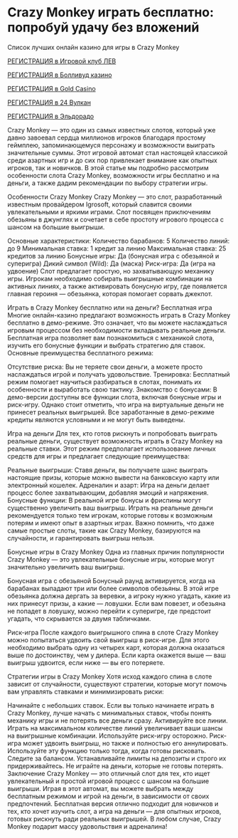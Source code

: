 # Crazy Monkey играть бесплатно: попробуй удачу без вложений
Список лучших онлайн казино для игры в Crazy Monkey

[РЕГИСТРАЦИЯ в Игровой клуб ЛЕВ](https://yielddigitals.top?ref=fap_w41726p111_default)

[РЕГИСТРАЦИЯ в Болливуд казино](https://lucky-bo11ywood.top?ref=fap_w41726p129_default)

[РЕГИСТРАЦИЯ в Gold Casino](https://interup-moving.top?ref=fap_w41726p126_default)

[РЕГИСТРАЦИЯ в 24 Вулкан](https://digital-currents.top?ref=fap_w41726p113_default)

[РЕГИСТРАЦИЯ в Эльдорадо](https://digital-pours.top?ref=fap_w41726p112_default)

Crazy Monkey — это один из самых известных слотов, который уже давно завоевал сердца миллионов игроков благодаря простому геймплею, запоминающемуся персонажу и возможности выиграть значительные суммы. Этот игровой автомат стал настоящей классикой среди азартных игр и до сих пор привлекает внимание как опытных игроков, так и новичков. В этой статье мы подробно рассмотрим особенности слота Crazy Monkey, возможности игры бесплатно и на деньги, а также дадим рекомендации по выбору стратегии игры.

Особенности Crazy Monkey
Crazy Monkey — это слот, разработанный известным провайдером Igrosoft, который славится своими увлекательными и яркими играми. Слот посвящен приключениям обезьяны в джунглях и сочетает в себе простоту игрового процесса с шансом на большие выигрыши.

Основные характеристики:
Количество барабанов: 5
Количество линий: до 9
Минимальная ставка: 1 кредит за линию
Максимальная ставка: 25 кредитов за линию
Бонусные игры: Да (бонусная игра с обезьяной и суперигра)
Дикий символ (Wild): Да (маска)
Риск-игра: Да (игра на удвоение)
Слот предлагает простую, но захватывающую механику игры. Игрокам необходимо собирать выигрышные комбинации на активных линиях, а также активировать бонусную игру, где появляется главная героиня — обезьянка, которая помогает сорвать джекпот.

Играть в Crazy Monkey бесплатно или на деньги?
Бесплатная игра
Многие онлайн-казино предлагают возможность играть в Crazy Monkey бесплатно в демо-режиме. Это означает, что вы можете наслаждаться игровым процессом без необходимости вкладывать реальные деньги. Бесплатная игра позволяет вам познакомиться с механикой слота, изучить его бонусные функции и выбрать стратегию для ставок. Основные преимущества бесплатного режима:

Отсутствие риска: Вы не теряете свои деньги, а можете просто наслаждаться игрой и получать удовольствие.
Тренировка: Бесплатный режим помогает научиться разбираться в слотах, понимать их особенности и выработать свою тактику.
Знакомство с бонусами: В демо-версии доступны все функции слота, включая бонусные игры и риск-игру.
Однако стоит отметить, что игра на виртуальные деньги не принесет реальных выигрышей. Все заработанные в демо-режиме кредиты являются условными и не могут быть выведены.

Игра на деньги
Для тех, кто готов рискнуть и попробовать выиграть реальные деньги, существует возможность играть в Crazy Monkey на реальные ставки. Этот режим предполагает использование личных средств для игры и предлагает следующие преимущества:

Реальные выигрыши: Ставя деньги, вы получаете шанс выиграть настоящие призы, которые можно вывести на банковскую карту или электронный кошелек.
Адреналин и азарт: Игра на деньги делает процесс более захватывающим, добавляя эмоций и напряжения.
Бонусные функции: В реальной игре бонусы и фриспины могут существенно увеличить ваш выигрыш.
Играть на реальные деньги рекомендуется только тем игрокам, которые готовы к возможным потерям и имеют опыт в азартных играх. Важно помнить, что даже самые простые слоты, такие как Crazy Monkey, базируются на случайности, и гарантировать выигрыш нельзя.

Бонусные игры в Crazy Monkey
Одна из главных причин популярности Crazy Monkey — это увлекательные бонусные игры, которые могут значительно увеличить ваш выигрыш.

Бонусная игра с обезьяной
Бонусный раунд активируется, когда на барабанах выпадают три или более символов обезьяны. В этой игре обезьянка должна дергать за веревки, а игроку нужно угадать, какие из них принесут призы, а какие — ловушки. Если вам повезет, и обезьяна не попадет в ловушку, можно перейти к суперигре, где предстоит угадать, что скрывается за двумя табличками.

Риск-игра
После каждого выигрышного спина в слоте Crazy Monkey можно попытаться удвоить свой выигрыш в риск-игре. Для этого необходимо выбрать одну из четырех карт, которая должна оказаться выше по достоинству, чем у дилера. Если карта окажется выше — ваш выигрыш удвоится, если ниже — вы его потеряете.

Стратегии игры в Crazy Monkey
Хотя исход каждого спина в слоте зависит от случайности, существуют стратегии, которые могут помочь вам управлять ставками и минимизировать риски:

Начинайте с небольших ставок. Если вы только начинаете играть в Crazy Monkey, лучше начать с минимальных ставок, чтобы понять механику игры и не потерять все деньги сразу.
Активируйте все линии. Играть на максимальном количестве линий увеличивает ваши шансы на выигрышные комбинации.
Используйте риск-игру осторожно. Риск-игра может удвоить выигрыш, но также и полностью его аннулировать. Используйте эту функцию только тогда, когда готовы рисковать.
Следите за балансом. Устанавливайте лимиты на депозиты и строго их придерживайтесь. Не играйте на деньги, которые не готовы потерять.
Заключение
Crazy Monkey — это отличный слот для тех, кто ищет увлекательный и простой игровой процесс с шансом на большие выигрыши. Играя в этот автомат, вы можете выбрать между бесплатным режимом и игрой на деньги, в зависимости от своих предпочтений. Бесплатная версия отлично подходит для новичков и тех, кто хочет изучить слот, а игра на деньги — для опытных игроков, готовых рискнуть ради реальных выигрышей. В любом случае, Crazy Monkey подарит массу удовольствия и адреналина!
